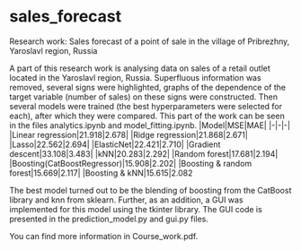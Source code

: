 # sales_forecast
Research work: Sales forecast of a point of sale in the village of Pribrezhny, Yaroslavl region, Russia

A part of this research work is analysing data on sales of a retail outlet located in the Yaroslavl region, Russia. Superfluous information was removed, several signs were highlighted, graphs of the dependence of the target variable (number of sales) on these signs were constructed. Then several models were trained (the best hyperparameters were selected for each), after which they were compared. This part of the work can be seen in the files analytics.ipynb and model_fitting.ipynb.
|Model|MSE|MAE|
|-|-|-|
|Linear regression|21.918|2.678|
|Ridge regression|21.868|2.671|
|Lasso|22.562|2.694|
|ElasticNet|22.421|2.710|
|Gradient descent|33.108|3.483|
|kNN|20.283|2.292|
|Random forest|17.681|2.194|
|Boosting(CatBoostRegressor)|15.908|2.202|
|Boosting & random forest|15.669|2.117|
|Boosting & kNN|15.615|2.082

The best model turned out to be the blending of boosting from the CatBoost library and knn from sklearn. Further, as an addition, a GUI was implemented for this model using the tkinter library. The GUI code is presented in the prediction_model.py and gui.py files.

You can find more information in Course_work.pdf.

